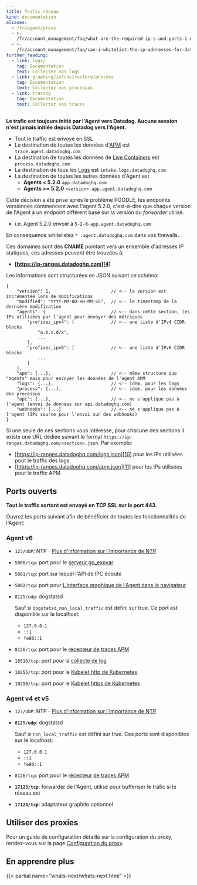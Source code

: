 ```yaml
---
title: Trafic réseau
kind: documentation
aliases:
  - /fr/agent/proxy
  - >-
    /fr/account_management/faq/what-are-the-required-ip-s-and-ports-i-need-open-to-connect-to-the-datadog-service
  - >-
    /fr/account_management/faq/can-i-whitelist-the-ip-addresses-for-data-coming-from-datadog-via-webhook-and-integrations
further_reading:
  - link: logs/
    tag: Documentation
    text: Collectez vos logs
  - link: graphing/infrastructure/process
    tag: Documentation
    text: Collectez vos processus
  - link: tracing
    tag: Documentation
    text: Collectez vos traces
---
```

**Le trafic est toujours initié par l'Agent vers Datadog. Aucune session n'est jamais initiée depuis Datadog vers l'Agent.**

* Tout le traffic est envoyé en SSL
* La destination de toutes les données d'[APM][1] est `trace.agent.datadoghq.com`
* La destination de toutes les données de [Live Containers][2] est `process.datadoghq.com`
* La destination de tous les [Logs][3] est `intake.logs.datadoghq.com`
* La destination de toutes les autres données d'Agent est
  * **Agents < 5.2.0** `app.datadoghq.com`
  *  **Agents >= 5.2.0** `<version>-app.agent.datadoghq.com`

Cette décision a été prise après le problème POODLE, les endpoints versionnés commencent avec l'agent 5.2.0, c'est-à-dire que chaque version de l'Agent à un endpoint différent basé sur la version du *forwarder* utilisé.

* i.e. Agent 5.2.0 envoie à  `5-2-0-app.agent.datadoghq.com`  

En conséquence whitelistez `* .agent.datadoghq.com` dans vos firewalls.

Ces domaines sont des **CNAME** pointant vers un ensemble d'adresses IP statiques, ces adresses peuvent être trouvées à:

* **[https://ip-ranges.datadoghq.com][4]**

Les informations sont structurées en JSON suivant ce schéma:

```
{
    "version": 1,                       // <-- la version est incrémentée lors de modifications
    "modified": "YYYY-MM-DD-HH-MM-SS",  // <-- le timestamp de la dernière modification
    "agents": {                         // <-- dans cette section, les IPs utilisées par l'agent pour envoyer des métriques
        "prefixes_ipv4": [              // <-- une liste d'IPv4 CIDR blocks
            "a.b.c.d/x",
            ...
        ],
        "prefixes_ipv6": [              // <-- une liste d'IPv6 CIDR blocks
            ...
        ]
    },
    "apm": {...},                       // <-- même structure que "agents" mais pour envoyer les données de l'agent APM
    "logs": {...},                      // <-- idem, pour les logs
    "process": {...},                   // <-- idem, pour les données des processus
    "api": {...},                       // <-- ne s'applique pas à l'agent (envoi de données sur api.datadoghq.com)
    "webhooks": {...}                   // <-- ne s'applique pas à l'agent (IPs source pour l'envoi sur des webhooks)
}
```

Si une seule de ces sections vous intéresse, pour chacune des sections il existe une URL dédiée suivant le format `https://ip-ranges.datadoghq.com/<section>.json`. Par exemple:

* [https://ip-ranges.datadoghq.com/logs.json][10] pour les IPs utilisées pour le traffic des logs
* [https://ip-ranges.datadoghq.com/apm.json][11] pour les IPs utilisées pour le traffic APM

## Ports ouverts

**Tout le traffic sortant est envoyé en TCP SSL sur le port 443.**

Ouvrez les ports suivant afin de bénéficier de toutes les fonctionnalités de l'Agent:

### Agent v6

* `123/UDP`: NTP - [Plus d'information sur l'importance de NTP][5].
* `5000/tcp`: port pour le [serveur go_expvar][6]
* `5001/tcp`: port sur lequel l'API de IPC écoute
* `5002/tcp`: port pour [L'interface graphique de l'Agent dans le navigateur][7]
* `8125/udp`: dogstatsd

    Sauf si `dogstatsd_non_local_traffic` est défini sur true. Ce port est disponible sur le localhost:

    * `127.0.0.1`
    * `::1` 
    * `fe80::1`
* `8126/tcp`: port pour le [récepteur de traces APM][1]
* `10516/tcp`: port pour la [collecte de log][3]
* `10255/tcp`: port pour le [Kubelet http de Kubernetes][8]
* `10250/tcp`: port pour le [Kubelet https de Kubernetes][8]

### Agent v4 et v5 

* `123/UDP`: NTP - [Plus d'information sur l'importance de NTP][5].
* **`8125/udp`**: dogstatsd

  Sauf si `non_local_traffic` est défini sur true. Ces ports sont disponibles sur le localhost:

  * `127.0.0.1`
  * `::1` 
  * `fe80::1`

* `8126/tcp`: port pour le [récepteur de traces APM][1]
* **`17123/tcp`**: forwarder de l'Agent, utilisé pour bufferiser le trafic si le réseau est
* **`17124/tcp`**: adaptateur graphite optionnel

## Utiliser des proxies

Pour un guide de configuration détaillé sur la configuration du proxy, rendez-vous sur la page [Configuration du proxy][9].

## En apprendre plus

{{< partial name="whats-next/whats-next.html" >}}

[1]: /tracing
[2]: /graphing/infrastructure/livecontainers
[3]: /logs
[4]: https://ip-ranges.datadoghq.com
[5]: /agent/faq/network-time-protocol-ntp-offset-issues/
[6]: /integrations/go_expvar/
[7]: /agent/#using-the-gui
[8]: /agent/basic_agent_usage/kubernetes/
[9]: /agent/proxy
[10]: https://ip-ranges.datadoghq.com/logs.json